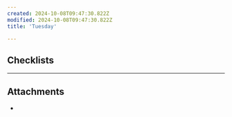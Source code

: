 ```yaml
---
created: 2024-10-08T09:47:30.822Z
modified: 2024-10-08T09:47:30.822Z
title: 'Tuesday'

---
```


## Checklists

---

## Attachments

* 